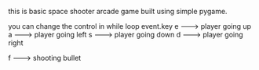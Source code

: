 this is basic space shooter arcade game built using simple pygame.

you can change the control in while loop event.key
e ---> player going up
a ---> player going left
s ---> player going down
d ---> player going right

f ---> shooting bullet
